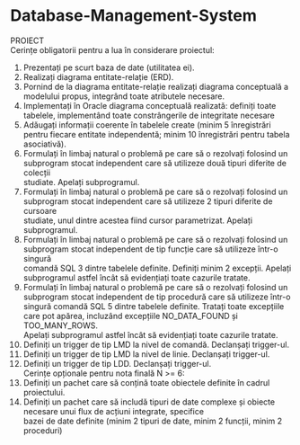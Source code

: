 # Database-Management-System


PROIECT  <br />
Cerințe obligatorii pentru a lua în considerare proiectul: <br />
1. Prezentați pe scurt baza de date (utilitatea ei). <br />
2. Realizați diagrama entitate-relație (ERD). <br />
3. Pornind de la diagrama entitate-relație realizați diagrama conceptuală a modelului propus, integrând toate atributele necesare. <br />
4. Implementați în Oracle diagrama conceptuală realizată: definiți toate tabelele, implementând toate constrângerile de integritate necesare <br />
5. Adăugați informații coerente în tabelele create (minim 5 înregistrări pentru fiecare entitate independentă; minim 10 înregistrări pentru tabela asociativă). <br />
6. Formulați în limbaj natural o problemă pe care să o rezolvați folosind un subprogram stocat independent care să utilizeze două tipuri diferite de colecții  <br />
studiate. Apelați subprogramul. <br />
7. Formulați în limbaj natural o problemă pe care să o rezolvați folosind un subprogram stocat independent care să utilizeze 2 tipuri diferite de cursoare <br />
studiate, unul dintre acestea fiind cursor parametrizat. Apelați subprogramul. <br />
8. Formulați în limbaj natural o problemă pe care să o rezolvați folosind un subprogram stocat independent de tip funcție care să utilizeze într-o singură <br />
comandă SQL 3 dintre tabelele definite. Definiți minim 2 excepții. Apelați subprogramul astfel încât să evidențiați toate cazurile tratate. <br />
9. Formulați în limbaj natural o problemă pe care să o rezolvați folosind un subprogram stocat independent de tip procedură care să utilizeze într-o <br />
singură comandă SQL 5 dintre tabelele definite. Tratați toate excepțiile care pot apărea, incluzând excepțiile NO_DATA_FOUND și TOO_MANY_ROWS. <br />
Apelați subprogramul astfel încât să evidențiați toate cazurile tratate. <br />
10. Definiți un trigger de tip LMD la nivel de comandă. Declanșați trigger-ul. <br />
11. Definiți un trigger de tip LMD la nivel de linie. Declanșați trigger-ul. <br />
12. Definiți un trigger de tip LDD. Declanșați trigger-ul. <br />
Cerințe opționale pentru nota finală N >= 6: <br />
13. Definiți un pachet care să conțină toate obiectele definite în cadrul proiectului. <br />
14. Definiți un pachet care să includă tipuri de date complexe și obiecte necesare unui flux de acțiuni integrate, specifice  <br />
bazei de date definite (minim 2 tipuri de date, minim 2 funcții, minim 2 proceduri) <br />
